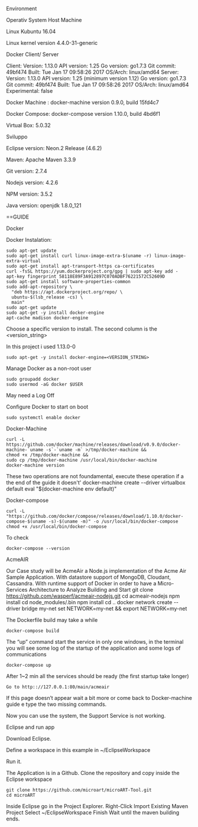﻿Environment

Operativ System Host Machine

Linux Kubuntu 16.04

Linux kernel version 4.4.0-31-generic

Docker Client/ Server

Client:
        Version:      1.13.0
        API version:  1.25
        Go version:   go1.7.3
        Git commit:   49bf474
        Built:        Tue Jan 17 09:58:26 2017
        OS/Arch:      linux/amd64
Server:
        Version:      1.13.0
        API version:  1.25 (minimum version 1.12)
        Go version:   go1.7.3
        Git commit:   49bf474
        Built:        Tue Jan 17 09:58:26 2017
        OS/Arch:      linux/amd64
        Experimental: false

Docker Machine : 
    docker-machine version 0.9.0, build 15fd4c7

Docker Compose:
    docker-compose version 1.10.0, build 4bd6f1

Virtual Box:
    5.0.32

Sviluppo

Eclipse version: 
    Neon.2 Release (4.6.2)

Maven: 
    Apache Maven 3.3.9

Git version:
    2.7.4

Nodejs version: 
    4.2.6

NPM version: 
    3.5.2

Java version:
    openjdk 1.8.0_121

==GUIDE

Docker

Docker Instalation:

    sudo apt-get update
    sudo apt-get install curl linux-image-extra-$(uname -r) linux-image-extra-virtual
    sudo apt-get install apt-transport-https ca-certificates
    curl -fsSL https://yum.dockerproject.org/gpg | sudo apt-key add -
    apt-key fingerprint 58118E89F3A912897C070ADBF76221572C52609D
    sudo apt-get install software-properties-common
    sudo add-apt-repository \
      "deb https://apt.dockerproject.org/repo/ \
      ubuntu-$(lsb_release -cs) \
      main"
    sudo apt-get update
    sudo apt-get -y install docker-engine
    apt-cache madison docker-engine

Choose a specific version to install. The second column is the <version_string>

In this project i used 1.13.0-0

    sudo apt-get -y install docker-engine=<VERSION_STRING>


Manage Docker as a non-root user

    sudo groupadd docker
    sudo usermod -aG docker $USER

May need a Log Off



Configure Docker to start on boot

    sudo systemctl enable docker

Docker-Machine

    curl -L https://github.com/docker/machine/releases/download/v0.9.0/docker-machine-`uname -s`-`uname -m` >/tmp/docker-machine &&
    chmod +x /tmp/docker-machine &&
    sudo cp /tmp/docker-machine /usr/local/bin/docker-machine
    docker-machine version
These two operations are not foundamental, execute these operation if a the end of the guide it doesn't'
    docker-machine create --driver virtualbox default
    eval "$(docker-machine env default)"

Docker-compose

    curl -L "https://github.com/docker/compose/releases/download/1.10.0/docker-compose-$(uname -s)-$(uname -m)" -o /usr/local/bin/docker-compose
    chmod +x /usr/local/bin/docker-compose

To check

    docker-compose --version

AcmeAIR

Our Case study will be AcmeAir a Node.js implementation of the Acme Air Sample Application. With datastore support of MongoDB, Cloudant, Cassandra. 
With runtime support of  Docker in order to have a  Micro-Services Architecture to Analyze
Building and Start
    git clone https://github.com/wasperf/acmeair-nodejs.git
    cd acmeair-nodejs
    npm install
    cd node_modules/.bin
    npm install
    cd ..
    docker network create --driver bridge my-net
    set NETWORK=my-net && export NETWORK=my-net 

The Dockerfile build may take a while

    docker-compose build

The “up” command start the service in only one windows, in the terminal you will see some log of the startup of the application and some logs of communications

    docker-compose up

After 1~2 min all the services should be ready (the first startup take longer)

    Go to http:://127.0.0.1:80/main/acmeair

If this page doesn’t appear wait a bit more or come back to Docker-machine guide e type the two missing commands.


Now you can use the system, the Support Service is not working.


Eclipse and run app

Download Eclipse.

Define a workspace in this example in ~/EclipseWorkspace

Run it. 

The Application is in a Github. Clone the repository and copy inside the Eclipse workspace

    git clone https://github.com/microart/microART-Tool.git
    cd microART

Inside Eclipse go in the Project Explorer.
    Right-Click
    Import 
    Existing Maven Project
    Select ~/EclipseWorkspace
    Finish
Wait until the maven building ends.